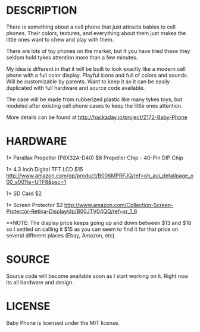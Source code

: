 DESCRIPTION
===========

There is something about a cell phone that just attracts babies to cell phones. Their colors, textures, and everything about them just makes the little ones want to chew and play with them. 

There are lots of toy phones on the market, but if you have tried these they seldom hold tykes attention more than a few minutes. 

My idea is different in that it will be built to look exactly like a modern cell phone with a full color display. Playful icons and full of colors and sounds. Will be customizable by parents. Want to keep it so it can be easily duplicated with full hardware and source code available. 

The case will be made from rubberized plastic like many tykes toys, but modeled after existing cell phone cases to keep the little ones attention.

More details can be found at http://hackaday.io/project/2172-Baby-Phone

HARDWARE
========

1× Parallax Propeller (P8X32A-D40) $8 Propeller Chip - 40-Pin DIP Chip

1× 4.3 Inch Digital TFT LCD $15 http://www.amazon.com/gp/product/B006MPRFJQ/ref=oh_aui_detailpage_o00_s00?ie=UTF8&psc=1

1× SD Card $2

1× Screen Protector $2 http://www.amazon.com/Collection-Screen-Protector-Retina-Display/dp/B00JTV04QQ/ref=sr_1_6

**NOTE: The display price keeps going up and down between $13 and $18 so I settled on calling it $15 as you can seem to find it for that price on several different places (Ebay, Amazon, etc).

SOURCE
======

Source code will become available soon as I start working on it.  Right now its all hardware and design.

LICENSE
=======

Baby Phone is licensed under the MIT license.

